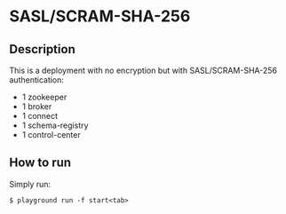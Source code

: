 # SASL/SCRAM-SHA-256

## Description

This is a deployment with no encryption but with SASL/SCRAM-SHA-256 authentication:

* 1 zookeeper
* 1 broker
* 1 connect
* 1 schema-registry
* 1 control-center

## How to run

Simply run:

```
$ playground run -f start<tab>
```
